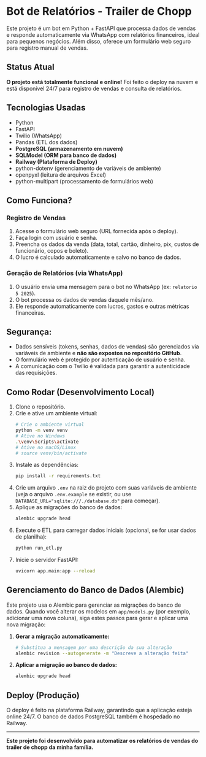 # Bot de Relatórios - Trailer de Chopp 

Este projeto é um bot em Python + FastAPI que processa dados de vendas e responde automaticamente via WhatsApp com relatórios financeiros, ideal para pequenos negócios. Além disso, oferece um formulário web seguro para registro manual de vendas.

## Status Atual
**O projeto está totalmente funcional e online!** Foi feito o deploy na nuvem e está disponível 24/7 para registro de vendas e consulta de relatórios.

## Tecnologias Usadas
- Python
- FastAPI
- Twilio (WhatsApp)
- Pandas (ETL dos dados)
- **PostgreSQL (armazenamento em nuvem)**
- **SQLModel (ORM para banco de dados)**
- **Railway (Plataforma de Deploy)**
- python-dotenv (gerenciamento de variáveis de ambiente)
- openpyxl (leitura de arquivos Excel)
- python-multipart (processamento de formulários web)

## Como Funciona?

### Registro de Vendas
1.  Acesse o formulário web seguro (URL fornecida após o deploy).
2.  Faça login com usuário e senha.
3.  Preencha os dados da venda (data, total, cartão, dinheiro, pix, custos de funcionário, copos e boleto).
4.  O lucro é calculado automaticamente e salvo no banco de dados.

### Geração de Relatórios (via WhatsApp)
1.  O usuário envia uma mensagem para o bot no WhatsApp (ex: `relatorio 5 2025`).
2.  O bot processa os dados de vendas daquele mês/ano.
3.  Ele responde automaticamente com lucros, gastos e outras métricas financeiras.

## Segurança:
- Dados sensíveis (tokens, senhas, dados de vendas) são gerenciados via variáveis de ambiente e **não são expostos no repositório GitHub**.
- O formulário web é protegido por autenticação de usuário e senha.
- A comunicação com o Twilio é validada para garantir a autenticidade das requisições.

## Como Rodar (Desenvolvimento Local)
1.  Clone o repositório.
2.  Crie e ative um ambiente virtual:
    ```bash
    # Crie o ambiente virtual
    python -m venv venv
    # Ative no Windows
    .\venv\Scripts\activate
    # Ative no macOS/Linux
    # source venv/bin/activate
    ```
3.  Instale as dependências:
    ```bash
    pip install -r requirements.txt
    ```
4.  Crie um arquivo `.env` na raiz do projeto com suas variáveis de ambiente (veja o arquivo `.env.example` se existir, ou use `DATABASE_URL="sqlite:///./database.db"` para começar).
5.  Aplique as migrações do banco de dados:
    ```bash
    alembic upgrade head
    ```
6.  Execute o ETL para carregar dados iniciais (opcional, se for usar dados de planilha):
    ```bash
    python run_etl.py
    ```
7.  Inicie o servidor FastAPI:
    ```bash
    uvicorn app.main:app --reload
    ```

## Gerenciamento do Banco de Dados (Alembic)

Este projeto usa o Alembic para gerenciar as migrações do banco de dados. Quando você alterar os modelos em `app/models.py` (por exemplo, adicionar uma nova coluna), siga estes passos para gerar e aplicar uma nova migração:

1.  **Gerar a migração automaticamente:**
    ```bash
    # Substitua a mensagem por uma descrição da sua alteração
    alembic revision --autogenerate -m "Descreve a alteração feita"
    ```
2.  **Aplicar a migração ao banco de dados:**
    ```bash
    alembic upgrade head
    ```

## Deploy (Produção)
O deploy é feito na plataforma Railway, garantindo que a aplicação esteja online 24/7. O banco de dados PostgreSQL também é hospedado no Railway.

---

**Este projeto foi desenvolvido para automatizar os relatórios de vendas do trailer de chopp da minha família.**
